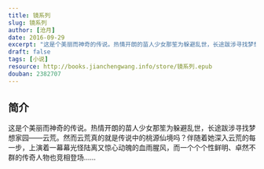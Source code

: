 ```yaml
---
title: 镜系列
slug: 镜系列
author: [沧月]
date: 2016-09-29
excerpt: "这是个美丽而神奇的传说。热情开朗的苗人少女那笙为躲避乱世，长途跋涉寻找梦想家园——云荒。然而云荒真的就是传说中的桃源仙境吗？伴随着她深入云荒的每一步，上演着一幕幕光怪陆离又惊心动魄的血雨腥风，而一个个个性鲜明、卓然不群的传奇人物也竞相登场……"
draft: false
tags: [小说]
resource: http://books.jianchengwang.info/store/镜系列.epub
douban: 2382707
---
```


## 简介

这是个美丽而神奇的传说。热情开朗的苗人少女那笙为躲避乱世，长途跋涉寻找梦想家园——云荒。然而云荒真的就是传说中的桃源仙境吗？伴随着她深入云荒的每一步，上演着一幕幕光怪陆离又惊心动魄的血雨腥风，而一个个个性鲜明、卓然不群的传奇人物也竞相登场……

